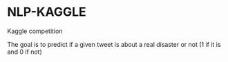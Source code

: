 # NLP-KAGGLE
 Kaggle competition
 
 The goal is to predict if a given tweet is about a real disaster or not (1 if it is and 0 if not)

